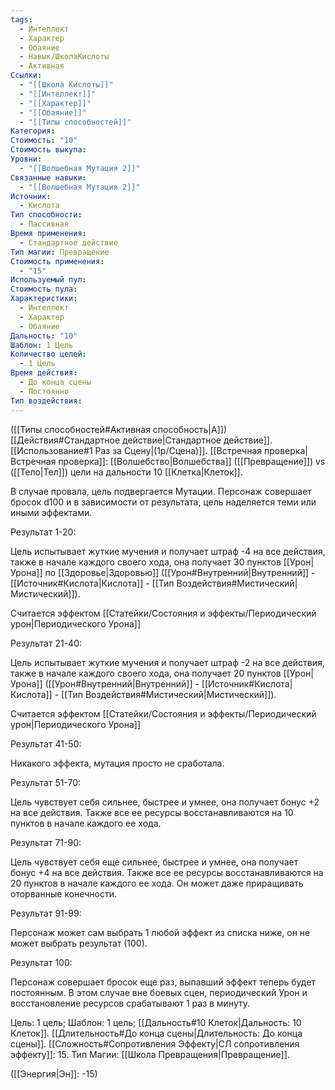 ```yaml
---
tags:
  - Интеллект
  - Характер
  - Обаяние
  - Навык/ШколаКислоты
  - Активная
Ссылки:
  - "[[Школа Кислоты]]"
  - "[[Интеллект]]"
  - "[[Характер]]"
  - "[[Обаяние]]"
  - "[[Типы способностей]]"
Категория: 
Стоимость: "10"
Стоимость выкупа: 
Уровни:
  - "[[Волшебная Мутация 2]]"
Связанные навыки:
  - "[[Волшебная Мутация 2]]"
Источник:
  - Кислота
Тип способности:
  - Пассивная
Время применения:
  - Стандартное действие
Тип магии: Превращение
Стоимость применения:
  - "15"
Используемый пул: 
Стоимость пула: 
Характеристики:
  - Интеллект
  - Характер
  - Обаяние
Дальность: "10"
Шаблон: 1 Цель
Количество целей:
  - 1 Цель
Время действия:
  - До конца сцены
  - Постоянно
Тип воздействия:
---
```

([[Типы способностей#Активная способность|А]]) [[Действия#Стандартное действие|Стандартное действие]]. [[Использование#1 Раз за Сцену|(1р/Сцена)]]. [[Встречная проверка|Встречная проверка]]: [[Волшебство|Волшебства]] ([[Превращение]]) vs ([[Тело|Тел]]) цели на дальности 10 [[Клетка|Клеток]].

В случае провала, цель подвергается Мутации. Персонаж совершает бросок d100 и в зависимости от результата, цель наделяется теми или иными эффектами.

Результат 1-20:

Цель испытывает жуткие мучения и получает штраф -4 на все действия, также в начале каждого своего хода, она получает 30 пунктов [[Урон|Урона]] по [[Здоровье|Здоровью]] ([[Урон#Внутренний|Внутренний]] - [[Источник#Кислота|Кислота]] - [[Тип Воздействия#Мистический|Мистический]]).

Считается эффектом [[Статейки/Состояния и эффекты/Периодический урон|Периодического Урона]]

Результат 21-40:


Цель испытывает жуткие мучения и получает штраф -2 на все действия, также в начале каждого своего хода, она получает 20 пунктов [[Урон|Урона]] ([[Урон#Внутренний|Внутренний]] - [[Источник#Кислота|Кислота]] - [[Тип Воздействия#Мистический|Мистический]]).

Считается эффектом [[Статейки/Состояния и эффекты/Периодический урон|Периодического Урона]]

Результат 41-50:

Никакого эффекта, мутация просто не сработала. 

Результат 51-70:

Цель чувствует себя сильнее, быстрее и умнее, она получает бонус +2 на все действия. Также все ее ресурсы восстанавливаются на 10 пунктов в начале каждого ее хода. 

Результат 71-90:

Цель чувствует себя еще сильнее, быстрее и умнее, она получает бонус +4 на все действия. Также все ее ресурсы восстанавливаются на 20 пунктов в начале каждого ее хода. Он может даже приращивать оторванные конечности. 

Результат 91-99: 

Персонаж может сам выбрать 1 любой эффект из списка ниже, он не может выбрать результат (100).

Результат 100:

Персонаж совершает бросок еще раз, выпавший эффект теперь будет постоянным. В этом случае вне боевых сцен, периодический Урон и восстановление ресурсов срабатывают 1 раз в минуту. 


Цель: 1 цель; Шаблон: 1 цель; [[Дальность#10 Клеток|Дальность: 10 Клеток]]. [[Длительность#До конца сцены|Длительность: До конца сцены]]. 
[[Сложность#Cопротивления Эффекту|СЛ сопротивления эффекту]]: 15. 
Тип Магии: [[Школа Превращения|Превращение]]. 

([[Энергия|Эн]]: -15)